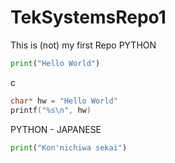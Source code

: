 # TekSystemsRepo1
This is (not) my first Repo
PYTHON

```python
print("Hello World")
```
c
```c
char* hw = "Hello World"
printf("%s\n", hw)
```

PYTHON - JAPANESE
```python
print("Kon'nichiwa sekai")
```
